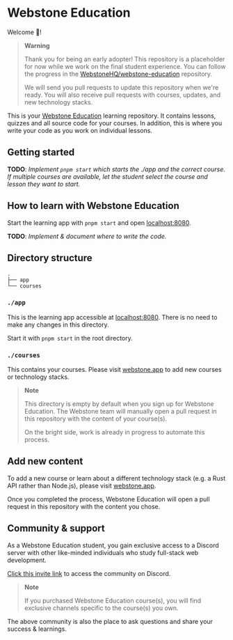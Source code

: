 # Webstone Education

Welcome 👋!

> **Warning**
> 
> Thank you for being an early adopter! This repository is a placeholder for now while we work on the final student experience.
> You can follow the progress in the [WebstoneHQ/webstone-education](https://github.com/WebstoneHQ/webstone-education/issues/29) repository.
>
> We will send you pull requests to update this repository when we're ready. You will also receive pull requests with courses, updates, and new technology stacks.

This is your [Webstone Education](https://webstone.app) learning repository. It contains lessons, quizzes and all source code for your courses. In addition, this is where you write your code as you work on individual lessons.

## Getting started

**TODO**: *Implement `pnpm start` which starts the ./app and the correct course. If multiple courses are available, let the student select the course and lesson they want to start.*

## How to learn with Webstone Education

Start the learning app with `pnpm start` and open [localhost:8080](http://localhost:8080).

**TODO**: *Implement & document where to write the code.*

## Directory structure

```
.
├── app
└── courses
```

### `./app`

This is the learning app accessible at [localhost:8080](http://localhost:8080). There is no need to make any changes in this directory.

Start it with `pnpm start` in the root directory.

### `./courses`

This contains your courses. Please visit [webstone.app](https://webstone.app) to add new courses or technology stacks.

> **Note**
>
> This directory is empty by default when you sign up for Webstone Education. The Webstone team will manually open a pull request in this repository with the content of your course(s).
>
> On the bright side, work is already in progress to automate this process.

## Add new content

To add a new course or learn about a different technology stack (e.g. a Rust API rather than Node.js), please visit [webstone.app](https://webstone.app).

Once you completed the process, Webstone Education will open a pull request in this repository with the content you chose.

## Community & support

As a Webstone Education student, you gain exclusive access to a Discord server with other like-minded individuals who study full-stack web development.

[Click this invite link](https://discord.gg/EzJDBT6uRv) to access the community on Discord.

> **Note**
>
> If you purchased Webstone Education course(s), you will find exclusive channels specific to the course(s) you own.

The above community is also the place to ask questions and share your success & learnings.
